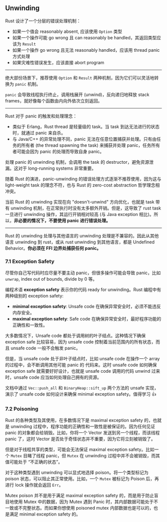## Unwinding

Rust 设计了一个分层的错误处理机制：

- 如果一个值会 reasonably absent, 应该使用 `Option` 类型
- 如果一个操作可能 go wrong 且 can reasonably be handled，其返回类型应该为 `Result`
- 如果一个操作 go wrong 且无法 reasonably handled，应该用 thread panic 方式处理
- 如果灾难性错误发生，应该直接 abort program

---

绝大部份场景下，推荐使用 `Option` 和 `Result` 两种机制，因为它们可以灵活地转换为 `panic` 机制。

`panic` 会导致线程执行终止，调用栈展开 (unwind)，反向递归地释放 stack frames，就好像每个函数由内向外依次立刻返回。

---

Rust 对于 panic 的触发和处理理念：

- 类似于 Erlang，Rust thread 是轻量级的 task。当 task 到达无法进行的状态时，就通过 panic 来自杀。
- 与 Java/C++ 的异常处理不同，panic 无法在任意位置捕获并处理。只有由任务的所有者 (the thread spawning the task) 来捕获并处理 panic，任务所有者可能会因为 panic 的处理而导致自身 panic。

处理 panic 的 unwinding 机制，会调用 the task 的 destructor，避免资源泄漏。这对于 long-running systems 非常重要。

随着 Rust 的演进，panic-unwinding 的错误处理方式逐渐不推荐使用，因为这与 light-weight task 的理念不符，也与 Rust 的 zero-cost abstraction 哲学理念相冲突。

当前 Rust 的 unwinding 实现在向 "doesn't-unwind" 方向优化，也就是 task 带有 unwinding 机制，在正常执行时没有太多额外开销。但是，这导致了 rust task 一旦进行 unwinding 操作，其运行开销相对较高 (与 Java exception 相比)。所以，**非必要的情况下，不要使用 panic 进行错误处理。**

---

Rust 的 unwinding 处理与其他语言的 unwinding 处理是不兼容的。因此从其他语言 unwinding 到 rust，或从 rust unwinding 到其他语言，都是 Undefined Behavior。**你必须在 FFI 边界处捕获任何 panic。**

### 7.1 Exception Safety

尽管你自己写代码时应尽量不要主动 panic，但很多操作可能会导致 panic，比如 `unwrap`, index out of bounds, divide by 0 等。

编程术语 **exception safety** 表示你的代码 ready for unwinding。Rust 编程中有两种级别的 exception safety:

- **minimal exception safety**: Unsafe code 在确保异常安全时，必须不能违反内存安全。
- **maximal exception safety**: Safe code 在确保异常安全时，最好程序功能的正确性和一致性。

大多数情况下，Unsafe code 都处于调用树的叶子结点。这种情况下确保 exception safe 比较容易，因为 unsafe code 控制着当前范围内的所有状态，而且 unsafe code 一般不会触发 panic。

但是，当 unsafe code 处于非叶子结点时，比如 unsafe code 在操作一个 array 的过程中，会不断调用其他可能 panic 的 代码来。这时 unsafe code 如何确保 exception safe 就需要好好设计，也就是 unsafe code 调用的代码 unwind 过来时，unsafe code 应当如何处理自己拥有的资源。

文档中通过 `Vec::push_all` 和 `BinaryHeap::sift_up` 两个方法的 unsafe 实现，演示了 unsafe code 如何设计来确保 minimal exception safety。值得学习 :+1:

### 7.2 Poisoning

Rust 的各种类型及其使用，在多数情况下是 maximal exception safety 的，也就是 unwinding 过程中，程序功能的正确性和一致性是被保证的。因为任何见证 panic 的对象都会给销毁。比如，你将一个 Vector 发送到另一个线程，而该线程 panic 了，这时 Vector 是否处于奇怪状态并不重要，因为它将立刻被销毁了。

但是对于线程共享的类型，可能会无法保证 maximal exception safety。比如一个 `Mutex` 目睹了线程 panic，但 `Mutex` 在 unwinding 过程中并不会被销毁，而其值可能处于 “不正确的状态”。

对于这种类型遇到 unwinding 可以显式地选择 poison。将一个类型标记为 poison 状态，可以阻止其正常使用。比如，一个 `Mutex` 被标记为 Poison 后，再进行 lock 操作就会返回 `Err`。

Mutex poison 并不是用于满足 maximal exception safety 的，而是用于防止盲目地使用 Mutex 中的数据，因为 Mutex 遇到 Panic 时，其内部数据可能处于不一致或不完整状态。而如果你想使用 poisoned mutex 内部数据也是可以的，也是满足 minimal exception safety 的。



